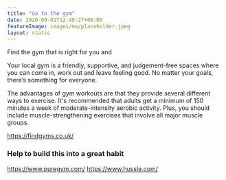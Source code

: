 ```yaml
---
title: "Go to the gym"
date: 2020-09-01T12:49:27+06:00
featureImage: images/ma/placeholder.jpeg
layout: static
---
```


Find the gym that is right for you and 

Your local gym is a friendly, supportive, and judgement-free spaces where you can come in, work out and leave feeling good. No matter your goals, there’s something for everyone.

The advantages of gym workouts are that they provide several different ways to exercise. It's recommended that adults get a minimum of 150 minutes a week of moderate-intensity aerobic activity. Plus, you should include muscle-strengthening exercises that involve all major muscle groups.

https://findgyms.co.uk/

### Help to build this into a great habit

https://www.puregym.com/
https://www.hussle.com/






